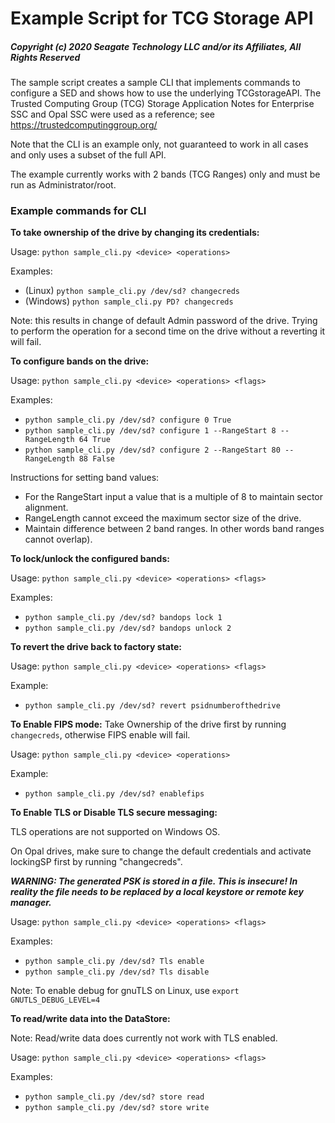 # Example Script for TCG Storage API

##### Copyright (c) 2020 Seagate Technology LLC and/or its Affiliates, All Rights Reserved

The sample script creates a sample CLI that implements commands to configure a SED and shows how
to use the underlying TCGstorageAPI. The Trusted Computing Group (TCG) Storage Application Notes
for Enterprise SSC and Opal SSC were used as a reference; see https://trustedcomputinggroup.org/

Note that the CLI is an example only, not guaranteed to work in all cases and only uses a subset of the full API.

The example currently works with 2 bands (TCG Ranges) only and must be run as Administrator/root.

### Example commands for CLI

**To take ownership of the drive by changing its credentials:**

Usage: `python sample_cli.py <device> <operations>`

Examples:
- (Linux)   `python sample_cli.py /dev/sd? changecreds`
- (Windows) `python sample_cli.py PD? changecreds`

Note: this results in change of default Admin password of the drive. Trying to perform the operation for a second time on the drive without a reverting it will fail.


**To configure bands on the drive:**

Usage: `python sample_cli.py <device> <operations> <flags>`

Examples:
- `python sample_cli.py /dev/sd? configure 0 True`
- `python sample_cli.py /dev/sd? configure 1 --RangeStart 8 --RangeLength 64 True`
- `python sample_cli.py /dev/sd? configure 2 --RangeStart 80 --RangeLength 88 False`

Instructions for setting band values:  
- For the RangeStart input a value that is a multiple of 8 to maintain sector alignment.
- RangeLength cannot exceed the maximum sector size of the drive.
- Maintain difference between 2 band ranges. In other words band ranges cannot overlap).


**To lock/unlock the configured bands:**

Usage: `python sample_cli.py <device> <operations> <flags>`

Examples:
- `python sample_cli.py /dev/sd? bandops lock 1`
- `python sample_cli.py /dev/sd? bandops unlock 2`


**To revert the drive back to factory state:**

Usage: `python sample_cli.py <device> <operations> <flags>`

Example:
- `python sample_cli.py	/dev/sd? revert psidnumberofthedrive`


**To Enable FIPS mode:**
Take Ownership of the drive first by running `changecreds`, otherwise FIPS enable will fail.

Usage: `python sample_cli.py <device> <operations>`

Example:    
- `python sample_cli.py /dev/sd? enablefips`


**To Enable TLS or Disable TLS secure messaging:**

TLS operations are not supported on Windows OS.

On Opal drives, make sure to change the default credentials and activate lockingSP first by running "changecreds".

***WARNING: The generated PSK is stored in a file. This is insecure! In reality the file needs to be replaced by a local keystore or remote key manager.***

Usage: `python sample_cli.py <device> <operations> <flags>`

Examples:
- `python sample_cli.py /dev/sd? Tls enable`
- `python sample_cli.py /dev/sd? Tls disable`

Note: To enable debug for gnuTLS on Linux, use `export GNUTLS_DEBUG_LEVEL=4`

**To read/write data into the DataStore:**

Note: Read/write data does currently not work with TLS enabled.

Usage: `python sample_cli.py <device> <operations> <flags>`

Examples:   
- `python sample_cli.py /dev/sd? store read`
- `python sample_cli.py /dev/sd? store write`
